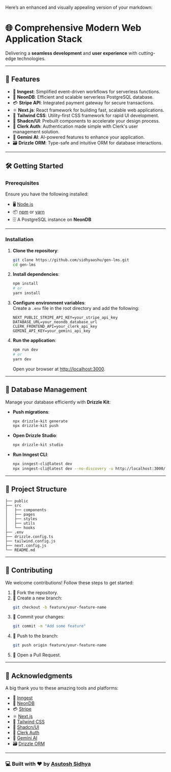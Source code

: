 

Here’s an enhanced and visually appealing version of your markdown:

# 🌐 **Comprehensive Modern Web Application Stack**

Delivering a **seamless development** and **user experience** with cutting-edge technologies.

---

## 🚀 **Features**

- 🌟 **Inngest**: Simplified event-driven workflows for serverless functions.
- 🐘 **NeonDB**: Efficient and scalable serverless PostgreSQL database.
- 💳 **Stripe API**: Integrated payment gateway for secure transactions.
- ⚛️ **Next.js**: React framework for building fast, scalable web applications.
- 🎨 **Tailwind CSS**: Utility-first CSS framework for rapid UI development.
- 🧩 **Shadcn/UI**: Prebuilt components to accelerate your design process.
- 🔐 **Clerk Auth**: Authentication made simple with Clerk's user management solution.
- 🤖 **Gemini AI**: AI-powered features to enhance your application.
- 🗃️ **Drizzle ORM**: Type-safe and intuitive ORM for database interactions.

---

## 🛠️ **Getting Started**

### **Prerequisites**

Ensure you have the following installed:

- 🖥️ [Node.js](https://nodejs.org/)
- 📦 [npm](https://www.npmjs.com/) or [yarn](https://yarnpkg.com/)
- 🗄️ A PostgreSQL instance on **NeonDB**

---

### **Installation**

1. **Clone the repository**:
   ```bash
   git clone https://github.com/sidhyaashu/gen-lms.git
   cd gen-lms
   ```

2. **Install dependencies**:
   ```bash
   npm install
   # or
   yarn install
   ```

3. **Configure environment variables**:  
   Create a `.env` file in the root directory and add the following:
   ```env
   NEXT_PUBLIC_STRIPE_API_KEY=your_stripe_api_key
   DATABASE_URL=your_neondb_database_url
   CLERK_FRONTEND_API=your_clerk_api_key
   GEMINI_API_KEY=your_gemini_api_key
   ```

4. **Run the application**:
   ```bash
   npm run dev
   # or
   yarn dev
   ```
   Open your browser at [http://localhost:3000](http://localhost:3000).

---

## 🔄 **Database Management**

Manage your database efficiently with **Drizzle Kit**:

- **Push migrations**:
  ```bash
  npx drizzle-kit generate
  npx drizzle-kit push
  ```

- **Open Drizzle Studio**:
  ```bash
  npx drizzle-kit studio
  ```

- **Run Inngest CLI**:
  ```bash
  npx inngest-cli@latest dev
  npx inngest-cli@latest dev --no-discovery -u http://localhost:3000/api/inngest
  ```

---

## 📂 **Project Structure**

```plaintext
├── public
├── src
│   ├── components
│   ├── pages
│   ├── styles
│   ├── utils
│   └── hooks
├── .env
├── drizzle.config.ts
├── tailwind.config.js
├── next.config.js
└── README.md
```

---

## 🤝 **Contributing**

We welcome contributions! Follow these steps to get started:

1. 🍴 Fork the repository.
2. 🌿 Create a new branch:
   ```bash
   git checkout -b feature/your-feature-name
   ```
3. 💾 Commit your changes:
   ```bash
   git commit -m "Add some feature"
   ```
4. 🔄 Push to the branch:
   ```bash
   git push origin feature/your-feature-name
   ```
5. 📝 Open a Pull Request.

---

## 🌟 **Acknowledgments**

A big thank you to these amazing tools and platforms:

- 🌟 [Inngest](https://www.inngest.com/)
- 🐘 [NeonDB](https://neon.tech/)
- 💳 [Stripe](https://stripe.com/)
- ⚛️ [Next.js](https://nextjs.org/)
- 🎨 [Tailwind CSS](https://tailwindcss.com/)
- 🧩 [Shadcn/UI](https://ui.shadcn.dev/)
- 🔐 [Clerk Auth](https://clerk.dev/)
- 🤖 [Gemini AI](https://gemini.ai/)
- 🗃️ [Drizzle ORM](https://orm.drizzle.team/)

---

### 💻 **Built with ❤️ by [Asutosh Sidhya](https://github.com/sidhyaashu)**
```
